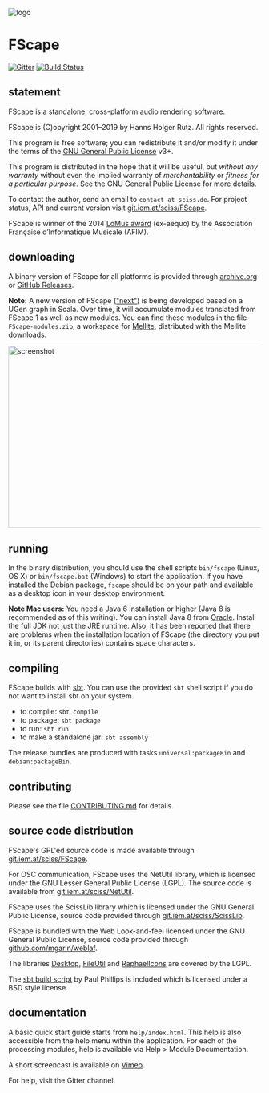 ![logo](http://sciss.de/fscape/application.png)

# FScape

[![Gitter](https://badges.gitter.im/Join%20Chat.svg)](https://gitter.im/Sciss/FScape?utm_source=badge&utm_medium=badge&utm_campaign=pr-badge&utm_content=badge)
[![Build Status](https://travis-ci.org/Sciss/FScape.svg?branch=master)](https://travis-ci.org/Sciss/FScape)

## statement

FScape is a standalone, cross-platform audio rendering software.

FScape is (C)opyright 2001&ndash;2019 by Hanns Holger Rutz. All rights reserved.

This program is free software; you can redistribute it and/or modify it under the terms of 
the [GNU General Public License](https://git.iem.at/sciss/FScape/blob/master/LICENSE) v3+.

This program is distributed in the hope that it will be useful, but _without any warranty_ without even the implied
warranty of _merchantability_ or _fitness for a particular purpose_. See the GNU General Public License for more details.

To contact the author, send an email to `contact at sciss.de`. For project status, API and current version
visit [git.iem.at/sciss/FScape](http://git.iem.at/sciss/FScape).

FScape is winner of the 2014 [LoMus award](http://concours.afim-asso.org/) (ex-aequo) by the Association
Française d’Informatique Musicale (AFIM).

## downloading

A binary version of FScape for all platforms is provided through 
[archive.org](https://archive.org/details/FScape) or [GitHub Releases](https://github.com/Sciss/FScape/releases/latest).

__Note:__ A new version of FScape (["next"](https://git.iem.at/sciss/FScape-next)) is being developed based on a UGen graph in Scala. Over time, it will
accumulate modules translated from FScape 1 as well as new modules. You can find these modules in the file
`FScape-modules.zip`, a workspace for [Mellite](https://sciss.de/mellite), distributed with the Mellite downloads.

<img src="screenshot.png" alt="screenshot" width="648" height="363"/>

## running

In the binary distribution, you should use the shell scripts `bin/fscape` (Linux, OS X) or `bin/fscape.bat` (Windows)
to start the application. If you have installed the Debian package, `fscape` should be on your path and available as a
desktop icon in your desktop environment.

__Note Mac users:__ You need a Java 6 installation or higher (Java 8 is recommended as of this writing). You can
install Java 8 from [Oracle](https://www.oracle.com/technetwork/java/javase/downloads/jdk8-downloads-2133151.html).
Install the full JDK not just the JRE runtime. Also, it has been reported that there are problems when the installation
location of FScape (the directory you put it in, or its parent directories) contains space characters.

## compiling

FScape builds with [sbt](http://www.scala-sbt.org/). You can use the provided `sbt` shell script if you do not want
to install sbt on your system.

 - to compile: `sbt compile`
 - to package: `sbt package`
 - to run: `sbt run`
 - to make a standalone jar: `sbt assembly`
 
The release bundles are produced with tasks `universal:packageBin` and `debian:packageBin`.

## contributing

Please see the file [CONTRIBUTING.md](CONTRIBUTING.md) for details.

## source code distribution

FScape's GPL'ed source code is made available through [git.iem.at/sciss/FScape](http://git.iem.at/sciss/FScape).

For OSC communication, FScape uses the NetUtil library, which is licensed under the GNU Lesser General Public
License (LGPL). The source code is available from [git.iem.at/sciss/NetUtil](https://git.iem.at/sciss/NetUtil).

FScape uses the ScissLib library which is licensed under the GNU General Public License, source code provided
through [git.iem.at/sciss/ScissLib](https://git.iem.at/sciss/ScissLib).


FScape is bundled with the Web Look-and-feel licensed under the GNU General Public License, source code provided
through [github.com/mgarin/weblaf](https://github.com/mgarin/weblaf).

The libraries [Desktop](https://git.iem.at/sciss/Desktop), [FileUtil](https://git.iem.at/sciss/FileUtil)
and [RaphaelIcons](https://git.iem.at/sciss/RaphaelIcons) are covered by the LGPL.

The [sbt build script](https://github.com/paulp/sbt-extras) by Paul Phillips is included which is licensed under
a BSD style license.

## documentation

A basic quick start guide starts from `help/index.html`. This help is also accessible from the help menu within the
application. For each of the processing modules, help is available via Help &gt; Module Documentation.

A short screencast is available on [Vimeo](https://vimeo.com/26509124).

For help, visit the Gitter channel.
